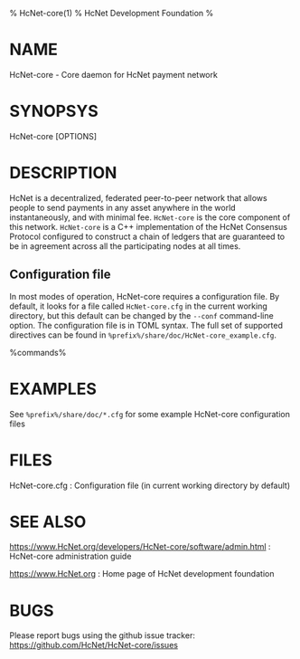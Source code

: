 % HcNet-core(1)
% HcNet Development Foundation
%

# NAME

HcNet-core - Core daemon for HcNet payment network

# SYNOPSYS

HcNet-core [OPTIONS]

# DESCRIPTION

HcNet is a decentralized, federated peer-to-peer network that allows
people to send payments in any asset anywhere in the world
instantaneously, and with minimal fee. `HcNet-core` is the core
component of this network. `HcNet-core` is a C++ implementation of
the HcNet Consensus Protocol configured to construct a chain of
ledgers that are guaranteed to be in agreement across all the
participating nodes at all times.

## Configuration file

In most modes of operation, HcNet-core requires a configuration
file.  By default, it looks for a file called `HcNet-core.cfg` in
the current working directory, but this default can be changed by the
`--conf` command-line option.  The configuration file is in TOML
syntax.  The full set of supported directives can be found in
`%prefix%/share/doc/HcNet-core_example.cfg`.

%commands%

# EXAMPLES

See `%prefix%/share/doc/*.cfg` for some example HcNet-core
configuration files

# FILES

HcNet-core.cfg
:   Configuration file (in current working directory by default)

# SEE ALSO

<https://www.HcNet.org/developers/HcNet-core/software/admin.html>
:   HcNet-core administration guide

<https://www.HcNet.org>
:   Home page of HcNet development foundation

# BUGS

Please report bugs using the github issue tracker:\
<https://github.com/HcNet/HcNet-core/issues>
